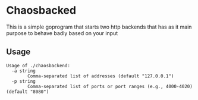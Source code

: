 # Chaosbacked

This is a simple goprogram that starts two http backends that has as it main purpose to behave badly based on your input

## Usage
```
Usage of ./chaosbackend:
  -a string
        Comma-separated list of addresses (default "127.0.0.1")
  -p string
        Comma-separated list of ports or port ranges (e.g., 4000-4020) (default "8080")
```
